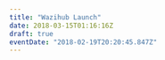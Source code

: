 ```yaml
---
title: "Wazihub Launch"
date: 2018-03-15T01:16:16Z
draft: true
eventDate: "2018-02-19T20:20:45.847Z"
---
```


